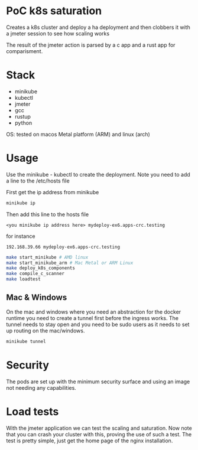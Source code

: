 # PoC k8s saturation 

Creates a k8s cluster and deploy a ha deployment and then clobbers it with a jmeter session to see how scaling works 

The result of the jmeter action is parsed by a c app and a rust app for comparisment. 

# Stack 

- minikube
- kubectl
- jmeter 
- gcc 
- rustup
- python 

OS: tested on macos Metal platform (ARM) and linux (arch) 

# Usage 

Use the minikube - kubectl to create the deployment. 
Note you need to add a line to the /etc/hosts file 

First get the ip address from minikube 

```bash
minikube ip
```
Then add this line to the hosts file 

```text
<you minikube ip address here> mydeploy-ex6.apps-crc.testing
```
for instance 
```text
192.168.39.66 mydeploy-ex6.apps-crc.testing
```

```bash
make start_minikube # AMD linux 
make start_minikube_arm # Mac Metal or ARM Linux
make deploy_k8s_components
make compile_c_scanner
make loadtest
```

## Mac & Windows 

On the mac and windows where you need an abstraction for the docker runtime you need to create a tunnel first before the 
ingress works. 
The tunnel needs to stay open and you need to be sudo users as it needs to set up routing on the mac/windows. 
```bash
minikube tunnel 
```

# Security 

The pods are set up with the minimum security surface and using an image not needing any capabilities.  

# Load tests 

With the jmeter application we can test the scaling and saturation. Now note that you can crash your cluster with this, proving the 
use of such a test. 
The test is pretty simple, just get the home page of the nginx installation. 
